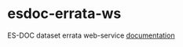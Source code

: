 # esdoc-errata-ws
ES-DOC dataset errata web-service [documentation](https://ipsl.gitbook.io/esgf-errata-service)

